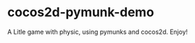 cocos2d-pymunk-demo
===================

A Litle game with physic, using pymunks and cocos2d. Enjoy!